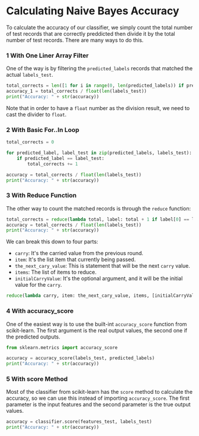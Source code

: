 # Calculating Naive Bayes Accuracy

To calculate the accuracy of our classifier, we simply count the total number of test records that are correctly preddicted then divide it by the total number of test records. There are many ways to do this.

### 1 With One Liner Array Filter

One of the way is by filtering the `predicted_labels` records that matched the actual `labels_test`.

```py
total_corrects = len([1 for i in range(0, len(predicted_labels)) if predicted_labels[i] == labels_test[i]])
accuracy_1 = total_corrects / float(len(labels_test))
print("Accuracy: " + str(accuracy))
```

Note that in order to have a `float` number as the division result, we need to cast the divider to `float`.

### 2 With Basic For..In Loop

```py
total_corrects = 0

for predicted_label, label_test in zip(predicted_labels, labels_test):
    if predicted_label == label_test:
        total_corrects += 1

accuracy = total_corrects / float(len(labels_test))
print("Accuracy: " + str(accuracy))
```

### 3 With Reduce Function

The other way to count the matched records is through the `reduce` function:

```py
total_corrects = reduce(lambda total, label: total + 1 if label[0] == label[1] else total, zip(predicted_labels, labels_test), 0)
accuracy = total_corrects / float(len(labels_test))
print("Accuracy: " + str(accuracy))
```

We can break this down to four parts:

- `carry`: It's the carried value from the previous round.
- `item`: It's the list item that currently being passed.
- `the_next_cary_value`: This is statement that will be the next `carry` value.
- `items`: The list of items to reduce.
- `initialCarryValue`: It's the optional argument, and it will be the initial value for the `carry`.

```py
reduce(lambda carry, item: the_next_cary_value, items, [initialCarryValue])
```

### 4 With accuracy_score

One of the easiest way is to use the built-int `accuracy_score` function from scikit-learn. The first argument is the real output values, the second one if the predicted outputs.

```py
from sklearn.metrics import accuracy_score

accuracy = accuracy_score(labels_test, predicted_labels)
print("Accuracy: " + str(accuracy))
```

### 5 With score Method

Most of the classifier from scikit-learn has the `score` method to calculate the accuracy, so we can use this instead of importing `accuracy_score`. The first parameter is the input features and the second parameter is the true output values.

```py
accuracy = classifier.score(features_test, labels_test)
print("Accuracy: " + str(accuracy))
```
